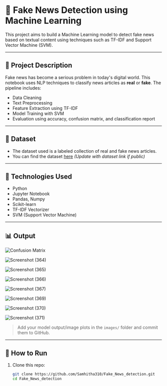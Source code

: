 # 📰 Fake News Detection using Machine Learning

This project aims to build a Machine Learning model to detect fake news based on textual content using techniques such as TF-IDF and Support Vector Machine (SVM).

---

## 📌 Project Description

Fake news has become a serious problem in today's digital world. This notebook uses NLP techniques to classify news articles as **real** or **fake**. The pipeline includes:

- Data Cleaning
- Text Preprocessing
- Feature Extraction using TF-IDF
- Model Training with SVM
- Evaluation using accuracy, confusion matrix, and classification report

---

## 📂 Dataset

- The dataset used is a labeled collection of real and fake news articles.
- You can find the dataset [here](#) *(Update with dataset link if public)*

---

## 🚀 Technologies Used

- Python
- Jupyter Notebook
- Pandas, Numpy
- Scikit-learn
- TF-IDF Vectorizer
- SVM (Support Vector Machine)

---

## 📊 Output

![Confusion Matrix](images/confusion_matrix.png)

![Screenshot (364)](https://github.com/user-attachments/assets/f9003050-b5ea-4290-9d97-7953f4e3d91b)

![Screenshot (365)](https://github.com/user-attachments/assets/38b95ef9-7ec4-4870-bb65-47de525e841f)

![Screenshot (366)](https://github.com/user-attachments/assets/318623d3-1448-4f64-9270-cca758a71649)

![Screenshot (367)](https://github.com/user-attachments/assets/ec855c00-8a7a-4740-882b-418c975eece8)

![Screenshot (369)](https://github.com/user-attachments/assets/a2696012-2eac-4290-81c3-0a757eeaa8e9)

![Screenshot (370)](https://github.com/user-attachments/assets/f36795a7-d41a-4ff4-a725-92f9bd2863a6)

![Screenshot (371)](https://github.com/user-attachments/assets/5ec80f9f-cab4-4cf0-b36d-41c4856a67ca)



> Add your model output/image plots in the `images/` folder and commit them to GitHub.

---

## 📎 How to Run

1. Clone this repo:
   ```bash
   git clone https://github.com/Samhitha310/Fake_News_detection.git
   cd Fake_News_detection
